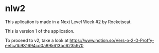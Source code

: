 # nlw2

This aplication is made in a Next Level Week #2 by Rocketseat.

This is version 1 of the application.

To proceed to v2, take a look at https://www.notion.so/Vers-o-2-0-Proffy-eefca1b981694cd0a895613bc6235970
